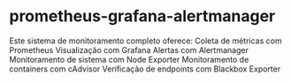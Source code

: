 # prometheus-grafana-alertmanager
Este sistema de monitoramento completo oferece:  Coleta de métricas com Prometheus Visualização com Grafana Alertas com Alertmanager Monitoramento de sistema com Node Exporter Monitoramento de containers com cAdvisor Verificação de endpoints com Blackbox Exporter
